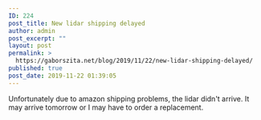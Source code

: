 ```yaml
---
ID: 224
post_title: New lidar shipping delayed
author: admin
post_excerpt: ""
layout: post
permalink: >
  https://gaborszita.net/blog/2019/11/22/new-lidar-shipping-delayed/
published: true
post_date: 2019-11-22 01:39:05
---
```

<!-- wp:paragraph -->
<p>Unfortunately due to amazon shipping problems, the lidar didn't arrive. It may arrive tomorrow or I may have to order a replacement. </p>
<!-- /wp:paragraph -->
